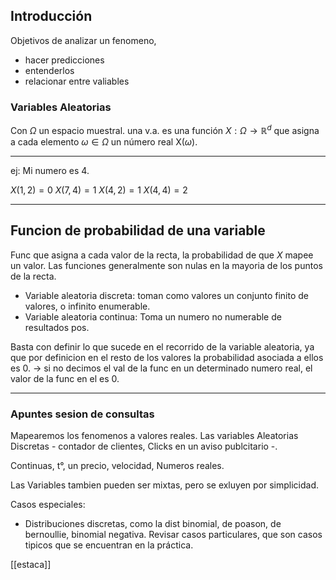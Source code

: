 ## Introducción

Objetivos de analizar un fenomeno,
-  hacer predicciones
-  entenderlos
-  relacionar entre valiables

### Variables Aleatorias
Con $\Omega$ un espacio muestral. una v.a. es una función $X : \Omega \rightarrow  \mathbb{R} ^d$ que asigna a cada elemento $\omega \in \Omega$ un número real X($\omega$).


---


ej:
Mi numero es 4.

$X(1,2) = 0$
$X(7,4) = 1$
$X(4,2) = 1$
$X(4,4) = 2$


---


## Funcion de probabilidad de una variable

Func que asigna a cada valor de la recta, la probabilidad de que $X$ mapee un valor. Las funciones generalmente son nulas en la mayoria de los puntos de la recta.

- Variable aleatoria discreta: toman como valores un conjunto finito de valores, o infinito enumerable.
- Variable aleatoria continua:  Toma un numero no numerable de resultados pos.

Basta con definir lo que sucede en el recorrido de la variable aleatoria, ya que por definicion en el resto de los valores la probabilidad asociada a ellos es 0.
-> si no decimos el val de la func en un determinado numero real, el valor de la func en el es 0.

---

### Apuntes sesion de consultas

Mapearemos los fenomenos a valores reales.
Las variables Aleatorias Discretas - contador de clientes, Clicks en un aviso publcitario -.

Continuas, t°, un precio, velocidad, Numeros reales. 

Las Variables tambien pueden ser mixtas, pero se exluyen por simplicidad.

Casos especiales:
- Distribuciones discretas, como la dist binomial, de poason, de bernoullie, binomial negativa. Revisar casos particulares, que son casos tipicos que se encuentran en la práctica. 

[[estaca]]